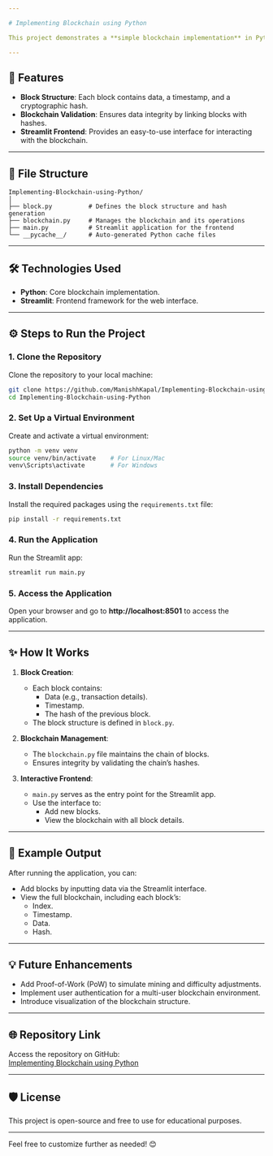 ```yaml
---

# Implementing Blockchain using Python

This project demonstrates a **simple blockchain implementation** in Python with a **Streamlit-based frontend**. The project is designed to help you understand how a blockchain works by providing a basic implementation with an interactive web interface.

---
```


## 🚀 Features
- **Block Structure**: Each block contains data, a timestamp, and a cryptographic hash.
- **Blockchain Validation**: Ensures data integrity by linking blocks with hashes.
- **Streamlit Frontend**: Provides an easy-to-use interface for interacting with the blockchain.

---

## 📂 File Structure
```
Implementing-Blockchain-using-Python/
│
├── block.py          # Defines the block structure and hash generation
├── blockchain.py     # Manages the blockchain and its operations
├── main.py           # Streamlit application for the frontend
└── __pycache__/      # Auto-generated Python cache files
```

---

## 🛠️ Technologies Used
- **Python**: Core blockchain implementation.
- **Streamlit**: Frontend framework for the web interface.

---

## ⚙️ Steps to Run the Project

### 1. Clone the Repository
Clone the repository to your local machine:
```bash
git clone https://github.com/ManishhKapal/Implementing-Blockchain-using-Python.git
cd Implementing-Blockchain-using-Python
```

### 2. Set Up a Virtual Environment
Create and activate a virtual environment:
```bash
python -m venv venv
source venv/bin/activate    # For Linux/Mac
venv\Scripts\activate       # For Windows
```

### 3. Install Dependencies
Install the required packages using the `requirements.txt` file:
```bash
pip install -r requirements.txt
```

### 4. Run the Application
Run the Streamlit app:
```bash
streamlit run main.py
```

### 5. Access the Application
Open your browser and go to **http://localhost:8501** to access the application.

---

## ✨ How It Works
1. **Block Creation**:
   - Each block contains:
     - Data (e.g., transaction details).
     - Timestamp.
     - The hash of the previous block.
   - The block structure is defined in `block.py`.

2. **Blockchain Management**:
   - The `blockchain.py` file maintains the chain of blocks.
   - Ensures integrity by validating the chain’s hashes.

3. **Interactive Frontend**:
   - `main.py` serves as the entry point for the Streamlit app.
   - Use the interface to:
     - Add new blocks.
     - View the blockchain with all block details.

---

## 📘 Example Output
After running the application, you can:
- Add blocks by inputting data via the Streamlit interface.
- View the full blockchain, including each block’s:
  - Index.
  - Timestamp.
  - Data.
  - Hash.

---

## 💡 Future Enhancements
- Add Proof-of-Work (PoW) to simulate mining and difficulty adjustments.
- Implement user authentication for a multi-user blockchain environment.
- Introduce visualization of the blockchain structure.

---

## 🌐 Repository Link
Access the repository on GitHub:  
[Implementing Blockchain using Python](https://github.com/ManishhKapal/Implementing-Blockchain-using-Python.git)

---

## 🛡️ License
This project is open-source and free to use for educational purposes.

---

Feel free to customize further as needed! 😊
